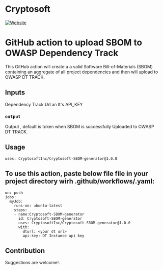 # Cryptosoft

[![Website](https://img.shields.io/badge/https://-www.cryptosoft.com-blue.svg)](https://www.cryptosoft.com/)



# GitHub action to upload SBOM to OWASP Dependency Track

This GitHub action will create a a valid Software Bill-of-Materials (SBOM) containing an aggregate of all project dependencies and then will upload to OWASP DT TRACK.


## Inputs
Dependency Track Url an It's API_KEY

### `output`
Output , default is token when SBOM is successfully Uploaded to OWASP DT TRACK.

## Usage
```
uses: CryptosoftInc/Cryptosoft-SBOM-generator@1.0.0
```
## To use this action, paste below file file in your project directory wirh .github/workflows/<Name of the File>.yaml:

```
on: push
jobs:
  myJob:
    runs-on: ubuntu-latest
    steps:
    - name:Cryptosoft-SBOM-generator
      id: Cryptosoft-SBOM-generator
      uses: CryptosoftInc/Cryptosoft-SBOM-generator@1.0.0
      with:
        dturl: <your dt url>
        api-key: DT Instance api key
```
## Contribution

Suggestions are welcome!.
